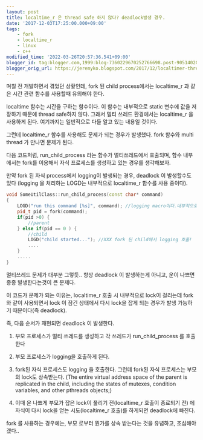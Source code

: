 ```yaml
---
layout: post
title: localtime_r 은 thread safe 하지 않다? deadlock발생 경우.
date: '2017-12-03T17:25:00.000+09:00'
tags:
    - fork
    - localtime_r
    - linux
    - c++
modified_time: '2022-03-26T20:57:36.541+09:00'
blogger_id: tag:blogger.com,1999:blog-7360229670252766698.post-9051402071414545648
blogger_orig_url: https://jeremyko.blogspot.com/2017/12/localtimer-thread-safe-deadlock.html
---
```


며칠 전 개발하면서 겪었던 상황인데,
fork 된 child process에서는 localtime_r 과 같은 시간 관련 함수를 사용할때 유의해야 한다.

localtime 함수는 시간을 구하는 함수이다.
이 함수는 내부적으로 static 변수에 값을 저장하기 때문에 thread safe하지 않다.
그래서 멀티 쓰레드 환경에서는 localtime_r 을 사용하게 된다.
여기까지는 일반적으로 다들 알고 있는 내용일 것이다.

그런데 localtime_r 함수를 사용해도 문제가 되는 경우가 발생했다.
fork 함수와 multi thread 가 만나면 문제가 된다.

다음 코드처럼, run_child_process 라는 함수가 멀티쓰레드에서 호출되며,
함수 내부에서는 fork를 이용해서 자식 프로세스를 생성하고 있는 경우를 생각해보자.

만약 fork 된 자식 process에서 logging이 발생되는 경우, deadlock 이 발생할수도 있다
(logging 을 처리하는 LOGD는 내부적으로 localtime_r 함수를 사용 중이다).

```cpp
void SomeUtilClass::run_child_process(const char* command)
{
    LOGD("run this command [%s]", command); //logging macro이다.내부적으로 localtime_r 을 호출한다.
    pid_t pid = fork(command);
    if(pid >0) {
        //parent
    } else if(pid == 0 ) {
        //child
        LOGD("child started..."); //XXX fork 된 child에서 logging 호출!
        ....
    }
    .....
}
```

멀티쓰레드 문제가 대부분 그렇듯.. 항상 deadlock 이 발생하는게 아니고,
운이 나쁘면 종종 발생한다는것이 큰 문제다.

이 코드가 문제가 되는 이유는, localtime_r 호출 시 내부적으로 lock이 걸리는데 fork와 같이 사용되면서
lock 이 잠긴 상태에서 다시 lock을 잡게 되는 경우가 발생 가능하기 때문이다(즉 deadlock).

<span style="color:{{site.span_emphasis_color}}">
즉, 다음 순서가 재현되면 deadlock 이 발생한다.
</span>

1. 부모 프로세스가 멀티 쓰레드를 생성하고 각 쓰레드가 run_child_process 를 호출한다

2. 부모 프로세스가 logging을 호출하게 된다.

3. fork된 자식 프로세스도 logging 을 호출한다. 그런데 fork된 자식 프로세스는 부모의 lock도 상속받는다.
   (The entire virtual address space of the parent is replicated in the child,
   including the states of mutexes, condition variables, and other pthreads objects;)

4. 이때 운 나쁘게 부모가 잡은 lock이 풀리기 전(localtime_r 호출이 종료되기 전) 에
   자식이 다시 lock을 얻는 시도(localtime_r 호출)를 하게되면 deadlock에 빠진다.

fork 를 사용하는 경우에는, 부모 로부터 뭔가를 상속 받는다는 것을 유념하고, 조심해야겠다..
